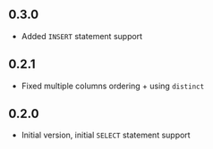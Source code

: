 ## 0.3.0
- Added `INSERT` statement support

## 0.2.1
- Fixed multiple columns ordering + using `distinct`

## 0.2.0
- Initial version, initial `SELECT` statement support
